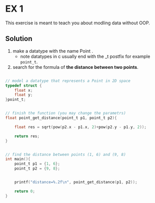 # EX 1

This exercise is meant to teach you about modling data without OOP.

## Solution

1. make a datatype with the name Point .
    - note datatypes in c usually end with the _t postfix for example ```point_t```.
2. search for the formula of __the distance between two points__.

```c

// model a datatype that represents a Point in 2D space
typedef struct {
    float x;
    float y;
}point_t;


// finish the function (you may change the parametrs) 
float point_get_distance(point_t p1, point_t p2){

    float res = sqrt(pow(p2.x - p1.x, 2)+pow(p2.y - p1.y, 2));

    return res;
}


// find the distance between points (1, 6) and (9, 8)
int main(){
    point_t p1 = {1, 6};
    point_t p2 = {9, 8};


    printf("distance=%.2f\n", point_get_distance(p1, p2));

    return 0;
}


```
